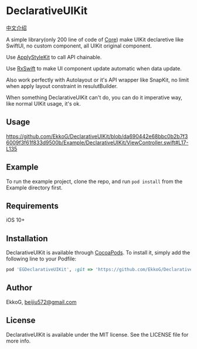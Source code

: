 # DeclarativeUIKit

[中文介绍](README-zh.md)

A simple library(only 200 line of code of [Core](https://github.com/EkkoG/DeclarativeUIKit/tree/master/DeclarativeUIKit/Classes/Core)) make UIKit declaretive like SwiftUI, no custom component, all UIKit original component.

Use [ApplyStyleKit](https://github.com/shindyu/ApplyStyleKit) to call API chainable.

Use [RxSwift](https://github.com/ReactiveX/RxSwift) to make UI component update automatic when data update.

Also work perfectly with Autolayout or it's API wrapper like SnapKit, no limit when apply layout constraint in resulutBuilder.

When something DeclarativeUIKit can't do, you can do it imperative way, like normal UIKit usage, it's ok.

## Usage

https://github.com/EkkoG/DeclarativeUIKit/blob/da690442e68bbc0b2b7f36009f3f61f833d9500b/Example/DeclarativeUIKit/ViewController.swift#L17-L135

## Example

To run the example project, clone the repo, and run `pod install` from the Example directory first.

## Requirements

iOS 10+

## Installation

DeclarativeUIKit is available through [CocoaPods](https://cocoapods.org). To install
it, simply add the following line to your Podfile:

```ruby
pod 'EGDeclarativeUIKit', :git => 'https://github.com/EkkoG/DeclarativeUIKit.git'
```

## Author

EkkoG, beijiu572@gmail.com

## License

DeclarativeUIKit is available under the MIT license. See the LICENSE file for more info.
